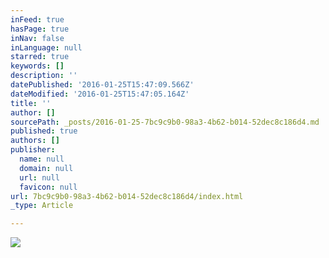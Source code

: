 ```yaml
---
inFeed: true
hasPage: true
inNav: false
inLanguage: null
starred: true
keywords: []
description: ''
datePublished: '2016-01-25T15:47:09.566Z'
dateModified: '2016-01-25T15:47:05.164Z'
title: ''
author: []
sourcePath: _posts/2016-01-25-7bc9c9b0-98a3-4b62-b014-52dec8c186d4.md
published: true
authors: []
publisher:
  name: null
  domain: null
  url: null
  favicon: null
url: 7bc9c9b0-98a3-4b62-b014-52dec8c186d4/index.html
_type: Article

---
```

![](https://the-grid-user-content.s3-us-west-2.amazonaws.com/da9bffe0-4363-4ee9-a966-bfb1bb49af4f.jpg)
